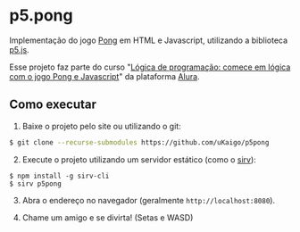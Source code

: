 p5.pong
======

Implementação do jogo [Pong](https://pt.wikipedia.org/wiki/Pong) em HTML e Javascript, utilizando a biblioteca [p5.js](https://p5js.org/).

Esse projeto faz parte do curso "[Lógica de programação: comece em lógica com o jogo Pong e Javascript](https://www.alura.com.br/curso-online-pong-javascript)" da plataforma [Alura](https://alura.com.br).

Como executar
-------------

1. Baixe o projeto pelo site ou utilizando o git:
```sh
$ git clone --recurse-submodules https://github.com/uKaigo/p5pong
```

2. Execute o projeto utilizando um servidor estático (como o [sirv](https://www.npmjs.com/package/sirv-cli)):
```
$ npm install -g sirv-cli
$ sirv p5pong
```

3. Abra o endereço no navegador (geralmente `http://localhost:8080`).

4. Chame um amigo e se divirta! (Setas e WASD)
